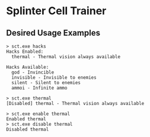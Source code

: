 # Splinter Cell Trainer

## Desired Usage Examples

```
> sct.exe hacks
Hacks Enabled:
  thermal - Thermal vision always available

Hacks Available:
  god - Invincible
  invisible - Invisible to enemies
  silent - Silent to enemies
  ammoi - Infinite ammo
```

```
> sct.exe thermal
[Disabled] thermal - Thermal vision always available
```

```
> sct.exe enable thermal
Enabled thermal
> sct.exe disable thermal
Disabled thermal
```
